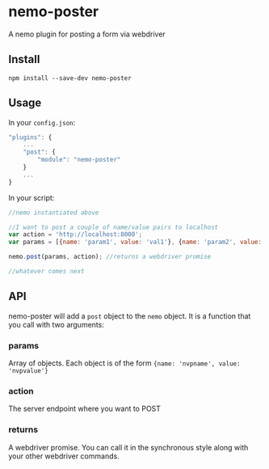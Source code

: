 # nemo-poster

A nemo plugin for posting a form via webdriver

## Install

`npm install --save-dev nemo-poster`

## Usage

In your `config.json`:

```js
"plugins": {
	...
	"post": {
		"module": "nemo-poster"
	} 
	...
}
```

In your script:

```js
//nemo instantiated above

//I want to post a couple of name/value pairs to localhost
var action = 'http://localhost:8000';
var params = [{name: 'param1', value: 'val1'}, {name: 'param2', value: 'val2'}];

nemo.post(params, action); //returns a webdriver promise

//whatever comes next
```

## API

nemo-poster will add a `post` object to the `nemo` object. It is a function that you call with two arguments:

### params

Array of objects. Each object is of the form `{name: 'nvpname', value: 'nvpvalue'}`

### action

The server endpoint where you want to POST

### returns

A webdriver promise. You can call it in the synchronous style along with your other webdriver commands.